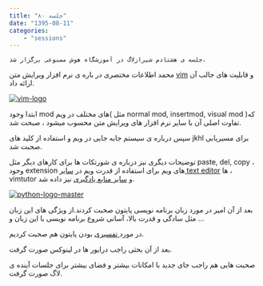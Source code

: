 ```yaml
---
title: "جلسه ۸۰"
date: "1395-08-11"
categories:
    - "sessions"
---
```

    جلسه ی هشتادم شیرازلاگ در آموزشگاه هوش مصنوعی برگزار شد،

محمد اطلاعات مختصری در باره ی نرم افزار ویرایش متن [vim](http://www.vim.org/)
و قابلیت های جالب آن ارائه داد.

[![vim-logo](../../img/c6416bea-fdbb-11e6-86dd-a088b4d860141488289360.8267188.png)](img/c6416bea-fdbb-11e6-86dd-a088b4d860141488289360.8267188.png)

ابتدا وجود mod های مختلف در ویم( مثل normal mod, insertmod, visual mod )که
تفاوت اصلی آن با سایر نرم افزار های ویرایش متن محسوب میشود ، صبحت شد.

سپس درباره ی سیستم جابه جایی در ویم و استفاده از کلید های jkhl برای مسیریابی
صحبت شد.

توضیحات دیگری نیز درباره ی شورتکات ها برای کارهای دیگر مثل paste, del, copy ،
وجود extension های ویم برای استفاده از قدرت ویم در [سایر text
editor](http://stackoverflow.com/questions/700186/text-editors-with-vim-mode)
ها ، vimtutor و [سایر منابع یادگیری](http://www.openvim.com/) نیز داده شد.

[![python-logo-master](../../img/c6416f28-fdbb-11e6-86dd-a088b4d860141488289360.8267822.png)](img/c6416f28-fdbb-11e6-86dd-a088b4d860141488289360.8267822.png)

بعد از آن امیر در مورد زبان برنامه نویسی پایتون صحبت کردند.از ویژگی های این
زبان مثل سادگی و قدرت بالا‌، آسانی شروع برنامه نویسی با این زبان و …

در مورد[ تفسیری](https://en.wikipedia.org/wiki/Interpreted_language) بودن
پایتون هم صحبت کردیم.

بعد از آن بحثی راجب درایور ها در لینوکس صورت گرفت.

صحبت هایی هم راجب جای جدید با امکانات بیشتر و فضای بیشتر برای جلسات آینده ی
لاگ صورت گرفت.
